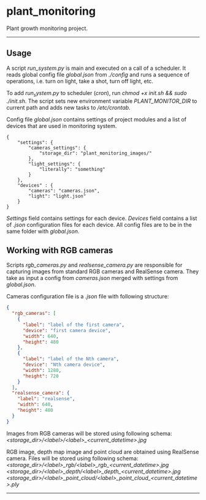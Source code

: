 # plant_monitoring
Plant growth monitoring project.

- - -

## Usage
A script *run_system.py* is main and executed on a call of a scheduler. It reads global config file *global.json* from *./config* and runs a sequence of operations, i.e. turn on light, take a shot, turn off light, etc.

To add $run_system.py$ to scheduler (*cron*), run *chmod +x init.sh && sudo ./init.sh*. The script sets new environment variable *PLANT_MONITOR_DIR* to current path and adds new tasks to */etc/crontab*.

Config file *global.json* contains settings of project modules and a list of devices that are used in monitoring system. 

```
{
	"settings": {
		"cameras_settings": {
			"storage_dir": "plant_monitoring_images/"
		},
		"light_settings": {
			"literally": "something"
		}
	}, 
	"devices" : {
		"cameras": "cameras.json",
		"light": "light.json"
	}
}
```
*Settings* field contains settings for each device. *Devices* field contains a list of *.json* configuration files for each device. All config files are to be in the same folder with *global.json*.

## Working with RGB cameras
Scripts *rgb_cameras.py* and *realsense_camera.py* are responsible for capturing images from standard RGB cameras and RealSense camera. They take as input a config from *cameras.json* merged with settings from *global.json*.

Cameras configuration file is a *.json* file with following  structure:
```json
{
  "rgb_cameras": [
    {
      "label": "label of the first camera",
      "device": "first camera device",
      "width": 640,
      "height": 480
    },
    {
      "label": "label of the Nth camera",
      "device": "Nth camera device",
      "width": 1280,
      "height": 720
    }
  ],
  "realsense_camera": {
    "label": "realsense",
    "width": 640,
    "height": 480
  }
}
```
Images from RGB cameras will be stored using following schema: 
*<storage_dir>/\<label>/\<label>_<current_datetime>.jpg*

RGB image, depth map image and point cloud are obtained using RealSense camera. Files will be stored using following schema:
*<storage_dir>/\<label>_rgb/\<label>_rgb\_<current_datetime>.jpg*
*<storage_dir>/\<label>_depth/\<label>_depth\_<current_datetime>.jpg*
*<storage_dir>/\<label>_point_cloud/\<label>_point\_cloud\_<current_datetime>.ply*
- - -
